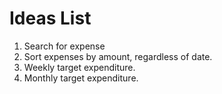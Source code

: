 # Ideas List

1. Search for expense
2. Sort expenses by amount, regardless of date.
3. Weekly target expenditure.
4. Monthly target expenditure.